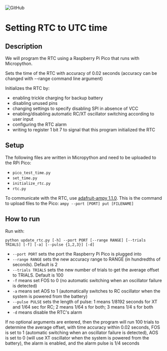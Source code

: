 ![GitHub](https://img.shields.io/github/license/Marcano-Pannuto-ERSP/set-rtc-time)

# Setting RTC to UTC time

## Description
We will program the RTC using a Raspberry Pi Pico that runs with Micropython.

Sets the time of the RTC with accuracy of 0.02 seconds (accuracy can be changed with --range command line argument)

Initializes the RTC by:
- enabling trickle charging for backup battery
- disabling unused pins
- changing settings to specify disabling SPI in absence of VCC
- enabling/disabling automatic RC/XT oscillator switching according to user input
- configuring the RTC alarm
- writing to register 1 bit 7 to signal that this program initialized the RTC

## Setup
The following files are written in Micropython and need to be uploaded to the RPi Pico:
* `pico_test_time.py`
* `set_time.py`
* `initialize_rtc.py`
* `rtc.py`

To communicate with the RTC, use [adafruit-ampy 1.1.0](https://pypi.org/project/adafruit-ampy/). This is the command to upload files to the Pico: `ampy --port [PORT] put [FILENAME]`


## How to run
Run with:

`python update_rtc.py [-h] --port PORT [--range RANGE] [--trials TRIALS] [-f] [-a] [--pulse {1,2,3}] [-d]`

* `--port PORT` sets the port the Raspberry Pi Pico is plugged into
* `--range RANGE` sets the new accuracy range to RANGE (in hundredths of seconds). Default is 2
* `--trials TRIALS` sets the new number of trials to get the average offset to TRIALS. Default is 100
* `-f` means set FOS to 0 (no automatic switching when an oscillator failure is detected)
* `-a` means set AOS to 1 (automatically switches to RC oscillator when the system is powered from the battery)
* `--pulse PULSE` sets the length of pulse: 1 means 1/8192 seconds for XT and 1/64 sec for RC; 2 means 1/64 s for both; 3 means 1/4 s for both
* `-d` means disable the RTC's alarm

If no optional arguments are entered, then the program will run 100 trials to determine the average offset, with time accuracy within 0.02 seconds, 
FOS is set to 1 (automatic switching when an oscillator failure is detected),
AOS is set to 0 (will use XT oscillator when the system is powered from the battery),
the alarm is enabled, and the alarm pulse is 1/4 seconds